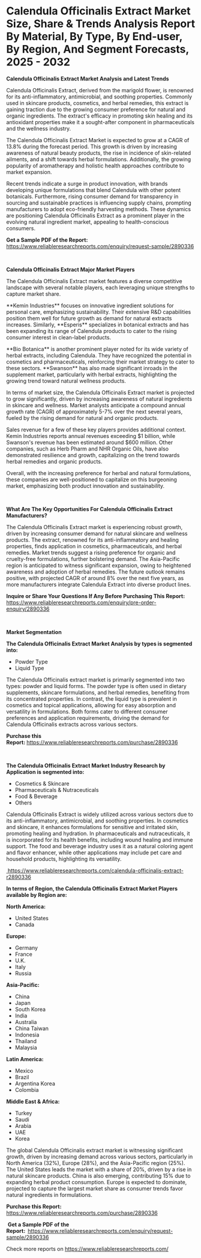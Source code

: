 <p><h1>Calendula Officinalis Extract Market Size, Share & Trends Analysis Report By Material, By Type, By End-user, By Region, And Segment Forecasts, 2025 - 2032</h1></p><p><strong>Calendula Officinalis Extract Market Analysis and Latest Trends</strong></p>
<p><p>Calendula Officinalis Extract, derived from the marigold flower, is renowned for its anti-inflammatory, antimicrobial, and soothing properties. Commonly used in skincare products, cosmetics, and herbal remedies, this extract is gaining traction due to the growing consumer preference for natural and organic ingredients. The extract's efficacy in promoting skin healing and its antioxidant properties make it a sought-after component in pharmaceuticals and the wellness industry.</p><p>The Calendula Officinalis Extract Market is expected to grow at a CAGR of 13.8% during the forecast period. This growth is driven by increasing awareness of natural beauty products, the rise in incidence of skin-related ailments, and a shift towards herbal formulations. Additionally, the growing popularity of aromatherapy and holistic health approaches contribute to market expansion. </p><p>Recent trends indicate a surge in product innovation, with brands developing unique formulations that blend Calendula with other potent botanicals. Furthermore, rising consumer demand for transparency in sourcing and sustainable practices is influencing supply chains, prompting manufacturers to adopt eco-friendly harvesting methods. These dynamics are positioning Calendula Officinalis Extract as a prominent player in the evolving natural ingredient market, appealing to health-conscious consumers.</p></p>
<p><strong>Get a Sample PDF of the Report:&nbsp;</strong> <a href="https://www.reliableresearchreports.com/enquiry/request-sample/2890336?utm_campaign=2246&utm_medium=2&utm_source=Github&utm_content=ia&utm_term=14032025&utm_id=calendula-officinalis-extract">https://www.reliableresearchreports.com/enquiry/request-sample/2890336</a></p>
<p>&nbsp;</p>
<p><strong>Calendula Officinalis Extract Major Market Players</strong></p>
<p><p>The Calendula Officinalis Extract market features a diverse competitive landscape with several notable players, each leveraging unique strengths to capture market share.</p><p>**Kemin Industries** focuses on innovative ingredient solutions for personal care, emphasizing sustainability. Their extensive R&D capabilities position them well for future growth as demand for natural extracts increases. Similarly, **Esperis** specializes in botanical extracts and has been expanding its range of Calendula products to cater to the rising consumer interest in clean-label products.</p><p>**Bio Botanica** is another prominent player noted for its wide variety of herbal extracts, including Calendula. They have recognized the potential in cosmetics and pharmaceuticals, reinforcing their market strategy to cater to these sectors. **Swanson** has also made significant inroads in the supplement market, particularly with herbal extracts, highlighting the growing trend toward natural wellness products.</p><p>In terms of market size, the Calendula Officinalis Extract market is projected to grow significantly, driven by increasing awareness of natural ingredients in skincare and wellness. Market analysts anticipate a compound annual growth rate (CAGR) of approximately 5-7% over the next several years, fueled by the rising demand for natural and organic products.</p><p>Sales revenue for a few of these key players provides additional context. Kemin Industries reports annual revenues exceeding $1 billion, while Swanson's revenue has been estimated around $600 million. Other companies, such as Herb Pharm and NHR Organic Oils, have also demonstrated resilience and growth, capitalizing on the trend towards herbal remedies and organic products.</p><p>Overall, with the increasing preference for herbal and natural formulations, these companies are well-positioned to capitalize on this burgeoning market, emphasizing both product innovation and sustainability.</p></p>
<p>&nbsp;</p>
<p><strong>What Are The Key Opportunities For Calendula Officinalis Extract Manufacturers?</strong></p>
<p><p>The Calendula Officinalis Extract market is experiencing robust growth, driven by increasing consumer demand for natural skincare and wellness products. The extract, renowned for its anti-inflammatory and healing properties, finds application in cosmetics, pharmaceuticals, and herbal remedies. Market trends suggest a rising preference for organic and cruelty-free formulations, further bolstering demand. The Asia-Pacific region is anticipated to witness significant expansion, owing to heightened awareness and adoption of herbal remedies. The future outlook remains positive, with projected CAGR of around 8% over the next five years, as more manufacturers integrate Calendula Extract into diverse product lines.</p></p>
<p><strong>Inquire or Share Your Questions If Any Before Purchasing This Report:</strong> <a href="https://www.reliableresearchreports.com/enquiry/pre-order-enquiry/2890336?utm_campaign=2246&utm_medium=2&utm_source=Github&utm_content=ia&utm_term=14032025&utm_id=calendula-officinalis-extract">https://www.reliableresearchreports.com/enquiry/pre-order-enquiry/2890336</a></p>
<p>&nbsp;</p>
<p><strong>Market Segmentation</strong></p>
<p><strong>The Calendula Officinalis Extract Market Analysis by types is segmented into:</strong></p>
<p><ul><li>Powder Type</li><li>Liquid Type</li></ul></p>
<p><p>The Calendula Officinalis extract market is primarily segmented into two types: powder and liquid forms. The powder type is often used in dietary supplements, skincare formulations, and herbal remedies, benefiting from its concentrated properties. In contrast, the liquid type is prevalent in cosmetics and topical applications, allowing for easy absorption and versatility in formulations. Both forms cater to different consumer preferences and application requirements, driving the demand for Calendula Officinalis extracts across various sectors.</p></p>
<p><strong>Purchase this Report:&nbsp;</strong><a href="https://www.reliableresearchreports.com/purchase/2890336?utm_campaign=2246&utm_medium=2&utm_source=Github&utm_content=ia&utm_term=14032025&utm_id=calendula-officinalis-extract">https://www.reliableresearchreports.com/purchase/2890336</a></p>
<p>&nbsp;</p>
<p><strong>The Calendula Officinalis Extract Market Industry Research by Application is segmented into:</strong></p>
<p><ul><li>Cosmetics & Skincare</li><li>Pharmaceuticals & Nutraceuticals</li><li>Food & Beverage</li><li>Others</li></ul></p>
<p><p>Calendula Officinalis Extract is widely utilized across various sectors due to its anti-inflammatory, antimicrobial, and soothing properties. In cosmetics and skincare, it enhances formulations for sensitive and irritated skin, promoting healing and hydration. In pharmaceuticals and nutraceuticals, it is incorporated for its health benefits, including wound healing and immune support. The food and beverage industry uses it as a natural coloring agent and flavor enhancer, while other applications may include pet care and household products, highlighting its versatility.</p></p>
<p><a href="https://www.reliableresearchreports.com/calendula-officinalis-extract-r2890336?utm_campaign=2246&utm_medium=2&utm_source=Github&utm_content=ia&utm_term=14032025&utm_id=calendula-officinalis-extract">&nbsp;https://www.reliableresearchreports.com/calendula-officinalis-extract-r2890336</a></p>
<p><strong>In terms of Region, the Calendula Officinalis Extract Market Players available by Region are:</strong></p>
<p>
    <p> <strong> North America: </strong>
        <ul>
            <li>United States</li>
            <li>Canada</li>
        </ul>
        </p> 
    <p> <strong> Europe: </strong>
        <ul>
            <li>Germany</li>
            <li>France</li>
            <li>U.K.</li>
            <li>Italy</li>
            <li>Russia</li>
        </ul>
        </p> 
    <p> <strong> Asia-Pacific: </strong>
        <ul>
            <li>China</li>
            <li>Japan</li>
            <li>South Korea</li>
            <li>India</li>
            <li>Australia</li>
            <li>China Taiwan</li>
            <li>Indonesia</li>
            <li>Thailand</li>
            <li>Malaysia</li>
        </ul>
        </p> 
    <p> <strong> Latin America: </strong>
        <ul>
            <li>Mexico</li>
            <li>Brazil</li>
            <li>Argentina Korea</li>
            <li>Colombia</li>
        </ul>
        </p> 
    <p> <strong> Middle East & Africa: </strong>
        <ul>
            <li>Turkey</li>
            <li>Saudi</li>
            <li>Arabia</li>
            <li>UAE</li>
            <li>Korea</li>
        </ul>
    </p>
    </p>
<p><p>The global Calendula Officinalis extract market is witnessing significant growth, driven by increasing demand across various sectors, particularly in North America (32%), Europe (28%), and the Asia-Pacific region (25%). The United States leads the market with a share of 20%, driven by a rise in natural skincare products. China is also emerging, contributing 15% due to expanding herbal product consumption. Europe is expected to dominate, projected to capture the largest market share as consumer trends favor natural ingredients in formulations.</p></p>
<p><strong>Purchase this Report: </strong><a href="https://www.reliableresearchreports.com/purchase/2890336?utm_campaign=2246&utm_medium=2&utm_source=Github&utm_content=ia&utm_term=14032025&utm_id=calendula-officinalis-extract">https://www.reliableresearchreports.com/purchase/2890336</a></p>
<p>&nbsp;<strong>Get a Sample PDF of the Report:&nbsp;&nbsp;</strong><a href="https://www.reliableresearchreports.com/enquiry/request-sample/2890336?utm_campaign=2246&utm_medium=2&utm_source=Github&utm_content=ia&utm_term=14032025&utm_id=calendula-officinalis-extract">https://www.reliableresearchreports.com/enquiry/request-sample/2890336</a></p>
<p><strong></strong></p>
<p>Check more reports on <a href="https://www.reliableresearchreports.com/?utm_campaign=2246&utm_medium=2&utm_source=Github&utm_content=ia&utm_term=14032025&utm_id=calendula-officinalis-extract">https://www.reliableresearchreports.com/</a></p>